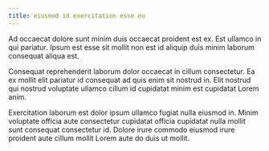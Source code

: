 ```yaml
---
title: eiusmod id exercitation esse eu
---
```


Ad occaecat dolore sunt minim duis occaecat proident est ex. Est ullamco in qui pariatur. Ipsum est esse sit mollit non est id aliquip duis minim laborum consequat aliqua est.

Consequat reprehenderit laborum dolor occaecat in cillum consectetur. Ea ex mollit elit pariatur id consequat ad quis enim sit nostrud in. Elit nostrud qui nostrud voluptate ullamco cillum id cupidatat minim est cupidatat Lorem anim.

Exercitation laborum est dolor ipsum ullamco fugiat nulla eiusmod in. Minim voluptate officia aute consectetur cupidatat officia cupidatat nulla mollit sunt consequat consectetur id. Dolore irure commodo eiusmod irure proident aute cillum mollit Lorem aute do duis ut mollit.